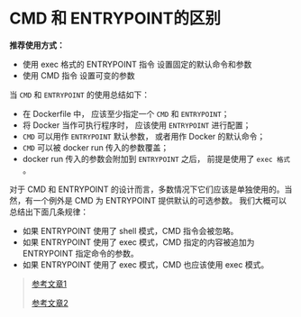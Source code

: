 # CMD 和 ENTRYPOINT的区别

**推荐使用方式：**

- 使用 exec 格式的 ENTRYPOINT 指令 设置固定的默认命令和参数
- 使用 CMD 指令 设置可变的参数



当 `CMD` 和 `ENTRYPOINT` 的使用总结如下：

- 在 Dockerfile 中， 应该至少指定一个 `CMD` 和 `ENTRYPOINT`；
- 将 Docker 当作可执行程序时， 应该使用 `ENTRYPOINT` 进行配置；
- `CMD` 可以用作 `ENTRYPOINT` 默认参数， 或者用作 Docker 的默认命令；
- `CMD` 可以被 docker run 传入的参数覆盖；
- docker run 传入的参数会附加到 `ENTRYPOINT` 之后， 前提是使用了 `exec 格式` 。

对于 CMD 和 ENTRYPOINT 的设计而言，多数情况下它们应该是单独使用的。当然，有一个例外是 CMD 为 ENTRYPOINT 提供默认的可选参数。
我们大概可以总结出下面几条规律：

* 如果 ENTRYPOINT 使用了 shell 模式，CMD 指令会被忽略。
* 如果 ENTRYPOINT 使用了 exec 模式，CMD 指定的内容被追加为 ENTRYPOINT 指定命令的参数。
* 如果 ENTRYPOINT 使用了 exec 模式，CMD 也应该使用 exec 模式。



> [参考文章1](https://beginor.github.io/2017/10/21/dockerfile-cmd-and-entripoint.html)
>
> [参考文章2](https://www.cnblogs.com/sparkdev/p/8461576.html)



